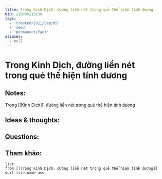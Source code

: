 ```yaml
---
title: Trong Kinh Dịch, đường liền nét trong quẻ thể hiện tính dương
UID: 210905213236
tags:
  - 'created/2021/Sep/05'
  - 'seed'
  - 'permanent/fact'
aliases:
  - null
---
```

# Trong Kinh Dịch, đường liền nét trong quẻ thể hiện tính dương

## Notes:
Trong [[Kinh Dịch]], đường liền nét trong quẻ thể hiện tính dương

## Ideas & thoughts:

## Questions:


## Tham khảo:
```dataview
list
from [[Trong Kinh Dịch, đường liền nét trong quẻ thể hiện tính dương]]
sort file.name asc
```